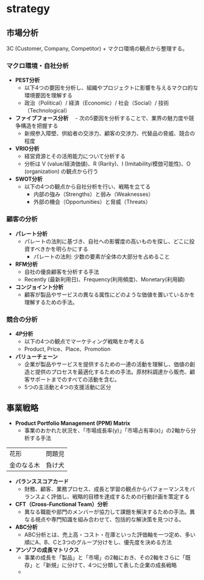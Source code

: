 # strategy

## 市場分析

3C (Customer, Company, Competitor) + マクロ環境の観点から整理する。

### マクロ環境・自社分析

- **PEST分析**
  - 以下4つの要因を分析し、組織やプロジェクトに影響を与えるマクロ的な環境要因を理解する
  - 政治（Political）/ 経済（Economic）/ 社会（Social）/ 技術（Technological）
- **ファイブフォース分析**
　- 次の5要因を分析することで、業界の魅力度や競争構造を把握する
  - 新規参入障壁、供給者の交渉力、顧客の交渉力、代替品の脅威、競合の程度
- **VRIO分析**
  - 経営資源とその活用能力について分析する
  - 分析は V (value/経済価値)、R (Rarity)、I (Imitability/模倣可能性)、O (organization) の観点から行う
- **SWOT分析**
  - 以下の4つの観点から自社分析を行い、戦略を立てる
    - 内部の強み（Strengths）と弱み（Weaknesses）
    - 外部の機会（Opportunities）と脅威（Threats）

### 顧客の分析

- **パレート分析**
  - パレートの法則に基づき、自社への影響度の高いものを探し、どこに投資すべきかを明らかにする
    - パレートの法則: 少数の要素が全体の大部分を占めること
- **RFM分析**
  - 自社の優良顧客を分析する手法
  - Recently (最新利用日)、Frequency(利用頻度)、Monetary(利用額)
- **コンジョイント分析**
  - 顧客が製品やサービスの異なる属性にどのような価値を置いているかを理解するための手法。

### 競合の分析

- **4P分析**
  - 以下の4つの観点でマーケティング戦略をか考える
  - Product, Price、Place、Promotion
- **バリューチェーン**
  - 企業が製品やサービスを提供するための一連の活動を理解し、価値の創造と提供のプロセスを最適化するための手法。原材料調達から販売、顧客サポートまでのすべての活動を含む。
  - 5つの主活動と4つの支援活動に区分

## 事業戦略

- **Product Portfolio Management (PPM) Matrix**
  - 事業のおかれた状況を、「市場成長率(y)」「市場占有率(x)」の2軸から分析する手法

|      |       |
| ---- |  ----  |
| 花形 | 問題児 |
| 金のなる木 | 負け犬 |

- **バランススコアカード**
  - 財務、顧客、業務プロセス、成長と学習の観点からパフォーマンスをバランスよく評価し、戦略的目標を達成するための行動計画を策定する
- **CFT（Cross-Functional Team）分析**
  - 異なる職能や部門のメンバーが協力して課題を解決するための手法。異なる視点や専門知識を組み合わせて、包括的な解決策を見つける。
- **ABC分析**
  - ABC分析とは、売上高・コスト・在庫といった評価軸を一つ定め、多い順にA、B、Cと3つのグループ分けをし、優先度を決める方法
- **アンゾフの成長マトリクス**
  - 事業の成長を「製品」と「市場」の2軸におき、その2軸をさらに「既存」と「新規」に分けて、4つに分類して表した企業の成長戦略
  - 